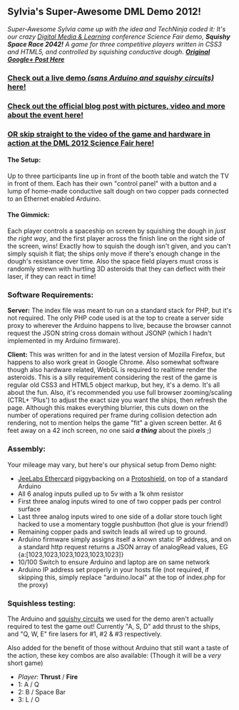 ## Sylvia's Super-Awesome DML Demo 2012!

_Super-Awesome Sylvia came up with the idea and TechNinja coded it: It's our crazy [Digital Media & Learning][1] conference Science Fair demo, **Squishy Space Race 2042!** A game for three competitive players written in CSS3 and HTML5, and controlled by squishing conductive dough. **[Original Google+ Post Here][5]**_

### [Check out a live demo _(sans Arduino and squishy circuits)_ here!][6]

### [Check out the official blog post with pictures, video and more about the event here!][8]

### [OR skip straight to the video of the game and hardware in action at the DML 2012 Science Fair here!][7]

#### The Setup:

Up to three participants line up in front of the booth table and watch the TV in front of them. Each has their own "control panel" with a button and a lump of home-made conductive salt dough on two copper pads connected to an Ethernet enabled Arduino.

#### The Gimmick:

Each player controls a spaceship on screen by squishing the dough in _just the right way_, and the first player across the finish line on the right side of the screen, wins! Exactly how to squish the dough isn't given, and you can't simply squish it flat; the ships only move if there's enough change in the dough's resistance over time. Also the space field players must cross is randomly strewn with hurtling 3D asteroids that they can deflect with their laser, if they can react in time!

### Software Requirements:

**Server:** The index file was meant to run on a standard stack for PHP, but it's not required. The only PHP code used is at the top to create a server side proxy to wherever the Arduino happens to live, because the browser cannot request the JSON string cross domain without JSONP (which I hadn't implemented in my Arduino firmware).

**Client:** This was written for and in the latest version of Mozilla Firefox, but happens to also work great in Google Chrome. Also somewhat software though also hardware related, WebGL is required to realtime render the asteroids. This is a silly requirement considering the rest of the game is regular old CSS3 and HTML5 object markup, but hey, it's a demo. It's all about the fun. Also, it's recommended you use full browser zooming/scaling (CTRL+ 'Plus') to adjust the exact size you want the ships, then refresh the page. Although this makes everything blurrier, this cuts down on the number of operations required per frame during collision detection adn rendering, not to mention helps the game "fit" a given screen better. At 6 feet away on a 42 inch screen, no one said _**a thing**_ about the pixels ;)

### Assembly:

Your mileage may vary, but here's our physical setup from Demo night:

  * [JeeLabs Ethercard][2] piggybacking on a [Protoshield][3], on top of a standard Arduino
  * All 6 analog inputs pulled up to 5v with a 1k ohm resistor
  * First three analog inputs wired to one of two copper pads per control surface
  * Last three analog inputs wired to one side of a dollar store touch light hacked to use a momentary toggle pushbutton (hot glue is your friend!)
  * Remaining copper pads and switch leads all wired up to ground.
  * Arduino firmware simply assigns itself a known static IP address, and on a standard http request returns a JSON array of analogRead values, EG {a:[1023,1023,1023,1023,1023,1023]}
  * 10/100 Switch to ensure Arduino and laptop are on same network
  * Arduino IP address set properly in your hosts file (not required, if skipping this, simply replace "arduino.local" at the top of index.php for the proxy)

### Squishless testing:

The Arduino and [squishy circuits][4] we used for the demo aren't actually required to test the game out! Currently "A, S, D" add thrust to the ships, and "Q, W, E" fire lasers for #1, #2 & #3 respectively.

Also added for the benefit of those without Arduino that still want a taste of the action, these key combos are also available: (Though it will be a _very_ short game)

  * _Player_: **Thrust** / **Fire**
  * 1: A / Q
  * 2: B / Space Bar
  * 3: L / O

   [1]: http://dml2012.dmlcentral.net/
   [2]: http://jeelabs.net/projects/9/wiki/Ether_Card
   [3]: https://www.adafruit.com/products/51
   [4]: http://sylviashow.com/squishy
   [5]: https://plus.google.com/102649665767942479588/posts/ctMQKYZyPi2
   [6]: http://sylviashow.com/dml2012
   [7]: http://youtu.be/brPJJ5upgfA
   [8]: http://sylviashow.com/blog/techninja/2012/03/15/dml-wrap-make-photoshoot-and-plans-2012

